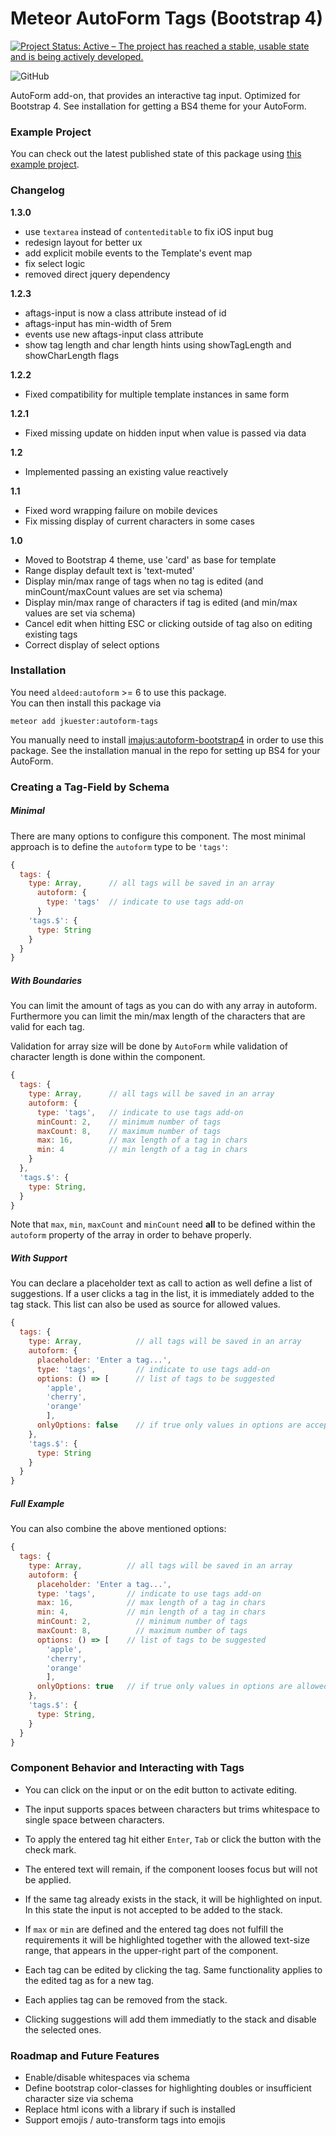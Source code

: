 # Meteor AutoForm Tags (Bootstrap 4)

[![Project Status: Active – The project has reached a stable, usable state and is being actively developed.](https://www.repostatus.org/badges/latest/active.svg)](https://www.repostatus.org/#active)

![GitHub](https://img.shields.io/github/license/jankapunkt/meteor-autoform-tags.svg)

AutoForm add-on, that provides an interactive tag input.
Optimized for Bootstrap 4. See installation for getting a BS4 theme for your AutoForm.

### Example Project

You can check out the latest published state of this package using [this example project](https://github.com/jankapunkt/meteor-autoform-tags-examples).

### Changelog

**1.3.0**
* use `textarea` instead of `contenteditable` to fix iOS input bug
* redesign layout for better ux
* add explicit mobile events to the Template's event map
* fix select logic
* removed direct jquery dependency

**1.2.3**

* aftags-input is now a class attribute instead of id
* aftags-input has min-width of 5rem
* events use new aftags-input class attribute
* show tag length and char length hints using showTagLength and showCharLength flags

**1.2.2**

* Fixed compatibility for multiple template instances in same form 

**1.2.1**

* Fixed missing update on hidden input when value is passed via data

**1.2**

* Implemented passing an existing value reactively

**1.1**

* Fixed word wrapping failure on mobile devices
* Fix missing display of current characters in some cases

**1.0**

* Moved to Bootstrap 4 theme, use 'card' as base for template
* Range display default text is 'text-muted'
* Display min/max range of tags when no tag is edited (and minCount/maxCount values are set via schema)
* Display min/max range of characters if tag is edited (and min/max values are set via schema)
* Cancel edit when hitting ESC or clicking outside of tag also on editing existing tags
* Correct display of select options

### Installation

You need `aldeed:autoform` >= 6 to use this package.  
You can then install this package via 

`meteor add jkuester:autoform-tags`

You manually need to install [imajus:autoform-bootstrap4](https://github.com/imajus/autoform-bootstrap4) in order to use this package.
See the installation manual in the repo for setting up BS4 for your AutoForm.

### Creating a Tag-Field by Schema

##### Minimal

There are many options to configure this component. The most minimal approach is to define the `autoform` type to be `'tags'`:

```javascript
{
  tags: {
    type: Array,      // all tags will be saved in an array
      autoform: {
        type: 'tags'  // indicate to use tags add-on
      }
    'tags.$': {
      type: String
    }
  }
}
```

##### With Boundaries

You can limit the amount of tags as you can do with any array in autoform. 
Furthermore you can limit the min/max length of the characters that are valid for each tag.

Validation for array size will be done by `AutoForm` while validation of character length is done within the component.

```javascript
{
  tags: {
    type: Array,      // all tags will be saved in an array
    autoform: {
      type: 'tags',   // indicate to use tags add-on
      minCount: 2,    // minimum number of tags
      maxCount: 8,    // maximum number of tags
      max: 16,        // max length of a tag in chars
      min: 4          // min length of a tag in chars
    }
  },
  'tags.$': {
    type: String,
  }
}
```
 
 Note that `max`, `min`, `maxCount` and `minCount` need **all** to be defined within the `autoform` property of the array in order to behave properly.
 
 
 ##### With Support
 
 You can declare a placeholder text as call to action as well define a list of suggestions. 
 If a user clicks a tag in the list, it is immediately added to the tag stack. 
 This list can also be used as source for allowed values.
 
```javascript
{
  tags: {
    type: Array,            // all tags will be saved in an array
    autoform: {
      placeholder: 'Enter a tag...',
      type: 'tags',         // indicate to use tags add-on
      options: () => [      // list of tags to be suggested
        'apple', 
        'cherry', 
        'orange'
        ],
      onlyOptions: false    // if true only values in options are accepted
    },
    'tags.$': {
      type: String
    }
  }
}
```
 
 ##### Full Example
 
 You can also combine the above mentioned options:
 
```javascript
{
  tags: {
    type: Array,          // all tags will be saved in an array
    autoform: {
      placeholder: 'Enter a tag...',
      type: 'tags',       // indicate to use tags add-on
      max: 16,            // max length of a tag in chars
      min: 4,             // min length of a tag in chars
      minCount: 2,          // minimum number of tags
      maxCount: 8,          // maximum number of tags
      options: () => [    // list of tags to be suggested
        'apple',
        'cherry',
        'orange'
        ],
      onlyOptions: true   // if true only values in options are allowed
    },
    'tags.$': {
      type: String,
    }
  }
}
```
   
### Component Behavior and Interacting with Tags


* You can click on the input or on the edit button to activate editing.
* The input supports spaces between characters but trims whitespace to single space between characters.
* To apply the entered tag hit either `Enter`, `Tab` or click the button with the check mark.
* The entered text will remain, if the component looses focus but will not be applied.    
* If the same tag already exists in the stack, it will be highlighted on input. 
  In this state the input is not accepted to be added to the stack.
* If `max` or `min` are defined and the entered tag does not fulfill the requirements it will be highlighted together 
  with the allowed text-size range, that appears in the upper-right part of the component. 

* Each tag can be edited by clicking the tag. Same functionality applies to the edited tag as for a new tag.
* Each applies tag can be removed from the stack.

* Clicking suggestions will add them immediatly to the stack and disable the selected ones.

### Roadmap and Future Features

* Enable/disable whitespaces via schema
* Define bootstrap color-classes for highlighting doubles or insufficient character size via schema
* Replace html icons with a library if such is installed
* Support emojis / auto-transform tags into emojis

